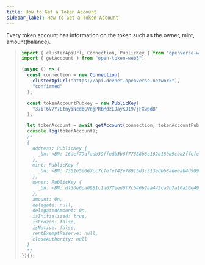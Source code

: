```yaml
---
title: How to Get a Token Account
sidebar_label: How to Get a Token Account
---
```


Every token account has information on the token such as the owner, mint, amount(balance).

> ```javascript
> import { clusterApiUrl, Connection, PublicKey } from "openverse-web3";
> import { getAccount } from "open-token-web3";
> 
> (async () => {
>   const connection = new Connection(
>     clusterApiUrl("https://api.devnet.openverse.network"),
>     "confirmed"
>   );
> 
>   const tokenAccountPubkey = new PublicKey(
>     "37iT6V7Y7EtnyiNcdbGVnjPRbMdzLJayKJ197jFXwpdB"
>   );
> 
>   let tokenAccount = await getAccount(connection, tokenAccountPubkey);
>   console.log(tokenAccount);
>   /*
>   {
>     address: PublicKey {
>       _bn: <BN: 16aef79dfadb39ffedb3b6f77688b8c162b18bb9cba2ffefe152303629ae3030>
>     },
>     mint: PublicKey {
>       _bn: <BN: 7351e5e067cc7cfefef42e78915d3c513edbb8adeeab4d9092e814fe68c39fec>
>     },
>     owner: PublicKey {
>       _bn: <BN: df30e6ca0981c1a677eed6f7cb46b2aa442ca9b7a10a10e494badea4b9b6944f>
>     },
>     amount: 0n,
>     delegate: null,
>     delegatedAmount: 0n,
>     isInitialized: true,
>     isFrozen: false,
>     isNative: false,
>     rentExemptReserve: null,
>     closeAuthority: null
>   }
>   */
> })();
> ```